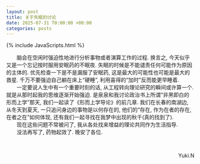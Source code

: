 ```yaml
---
layout: post
title: 关于失眠的讨论
date: 2025-07-31 T0:00:00 +00:00
categories: posts
---
```


{% include JavaScripts.html %}

&emsp;&emsp;脑会在空闲时强迫性地进行分析事物或者演算工作的过程. 换言之, 今天似乎又是一个忘记按时服用安眠药的不眠夜. 失眠的时候是不能谴责任何可能作为原因的主体的. 优先检查一下是不是漏服了安眠药, 这是最大的可能性也可能是最大的救星. 千万不要强迫自己躺在床上“硬睡”, 利用喜得的“加时”反而能更早睡着.  
&emsp;&emsp;一定要说人生中有一个重要时刻的话, 从工程转向理论研究的瞬间或许算一个. 就是从那时起我的思维逐渐开始强迫. 是泉泉和我讨论政治书上所谓“非黑即白的形而上学”那天, 我们一起读了《形而上学导论》的前几章. 我们在长春的南湖边, 从冬天到夏天, 一只追问身边的事物是以何存在的, 他们的“存在, 作为在者的存在, 在者之在”如何体现, 还有我们一起寻找在我梦中出现的秋千(真的找到了).  
&emsp;&emsp;现在这些问题不常被问了, 我从各处找来增益的理论共同作为生活指导.  
&emsp;&emsp;没法再写了, 药物起效了. 晚安了各位.  


&emsp;&emsp;
<p align="right">Yuki.N</p>  
